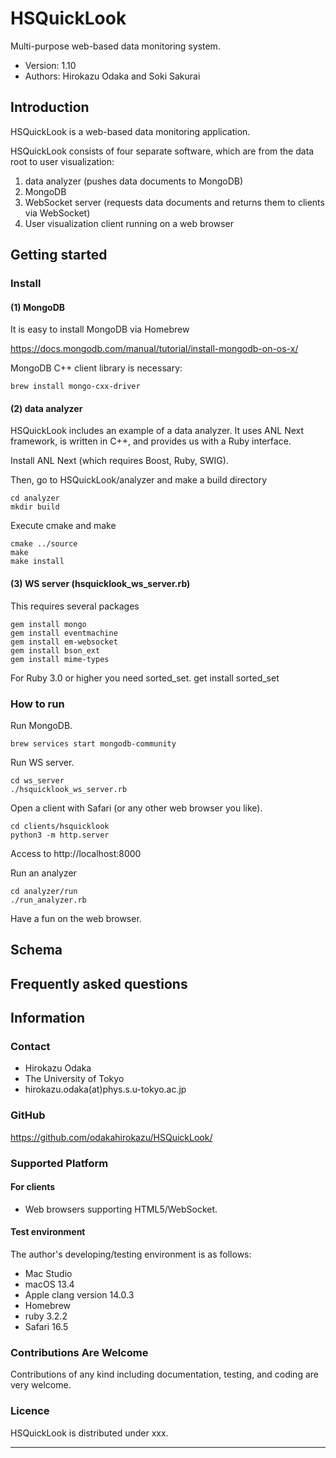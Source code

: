 HSQuickLook
========================================

Multi-purpose web-based data monitoring system.

- Version: 1.10
- Authors: Hirokazu Odaka and Soki Sakurai


## Introduction

HSQuickLook is a web-based data monitoring application.

HSQuickLook consists of four separate software, which are from the data root to user visualization:

1. data analyzer (pushes data documents to MongoDB)
2. MongoDB
3. WebSocket server (requests data documents and returns them to clients via WebSocket)
4. User visualization client running on a web browser

## Getting started

### Install

#### (1) MongoDB

It is easy to install MongoDB via Homebrew

https://docs.mongodb.com/manual/tutorial/install-mongodb-on-os-x/

MongoDB C++ client library is necessary:

    brew install mongo-cxx-driver

#### (2) data analyzer

HSQuickLook includes an example of a data analyzer. It uses ANL Next framework, is written in C++, and provides us with a Ruby interface.

Install ANL Next (which requires Boost, Ruby, SWIG).

Then, go to HSQuickLook/analyzer and make a build directory

    cd analyzer
    mkdir build

Execute cmake and make

    cmake ../source
    make
    make install

#### (3) WS server (hsquicklook_ws_server.rb)

This requires several packages

    gem install mongo
    gem install eventmachine
    gem install em-websocket
    gem install bson_ext
    gem install mime-types

For Ruby 3.0 or higher you need sorted_set.
    get install sorted_set

### How to run

Run MongoDB.

    brew services start mongodb-community

Run WS server.

    cd ws_server
    ./hsquicklook_ws_server.rb

Open a client with Safari (or any other web browser you like).

    cd clients/hsquicklook
    python3 -m http.server

Access to http://localhost:8000

Run an analyzer

    cd analyzer/run
    ./run_analyzer.rb

Have a fun on the web browser.

## Schema

## Frequently asked questions

## Information

### Contact

- Hirokazu Odaka 
- The University of Tokyo
- hirokazu.odaka(at)phys.s.u-tokyo.ac.jp

### GitHub

https://github.com/odakahirokazu/HSQuickLook/

### Supported Platform

#### For clients

- Web browsers supporting HTML5/WebSocket.

#### Test environment

The author's developing/testing environment is as follows:
- Mac Studio
- macOS 13.4
- Apple clang version 14.0.3
- Homebrew
- ruby 3.2.2
- Safari 16.5

### Contributions Are Welcome

Contributions of any kind including documentation, testing, and coding are very
welcome.

### Licence

HSQuickLook is distributed under xxx.

****************************************
